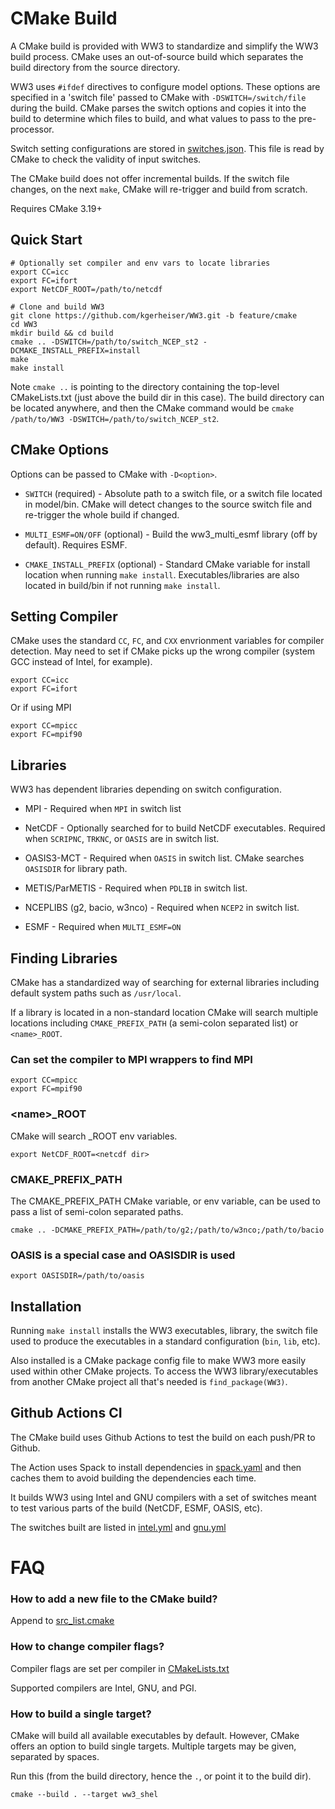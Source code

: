 # CMake Build

A CMake build is provided with WW3 to standardize and simplify the WW3 build process. CMake uses an out-of-source build which separates the build directory from the source directory.

WW3 uses `#ifdef` directives to configure model options. These options are specified in a 'switch file' passed to CMake with `-DSWITCH=/switch/file` during the build. CMake parses the switch options and copies it into the build to determine which files to build, and what values to pass to the pre-processor.

Switch setting configurations are stored in [switches.json](./bin/switches.json). This file is read by CMake to check the validity of input switches.

The CMake build does not offer incremental builds. If the switch file changes, on the next `make`, CMake will re-trigger and build from scratch.

Requires CMake 3.19+

## Quick Start

```
# Optionally set compiler and env vars to locate libraries
export CC=icc
export FC=ifort
export NetCDF_ROOT=/path/to/netcdf

# Clone and build WW3
git clone https://github.com/kgerheiser/WW3.git -b feature/cmake
cd WW3
mkdir build && cd build
cmake .. -DSWITCH=/path/to/switch_NCEP_st2 -DCMAKE_INSTALL_PREFIX=install
make
make install
```

Note `cmake ..` is pointing to the directory containing the top-level CMakeLists.txt (just above the build dir in this case). The build directory can be located anywhere, and then the CMake command would be `cmake /path/to/WW3 -DSWITCH=/path/to/switch_NCEP_st2`.


## CMake Options

Options can be passed to CMake with `-D<option>`.

* `SWITCH` (required) - Absolute path to a switch file, or a switch file located in model/bin. CMake will detect changes to the source switch file and re-trigger the whole build if changed.

* `MULTI_ESMF=ON/OFF` (optional) - Build the ww3_multi_esmf library (off by default). Requires ESMF.

* `CMAKE_INSTALL_PREFIX` (optional) - Standard CMake variable for install location when running `make install`. Executables/libraries are also located in build/bin if not running `make install`.

## Setting Compiler

CMake uses the standard `CC`, `FC`, and `CXX` envrionment variables for compiler detection. May need to set if CMake picks up the wrong compiler (system GCC instead of Intel, for example).

```
export CC=icc
export FC=ifort
```

Or if using MPI

```
export CC=mpicc
export FC=mpif90
```

## Libraries

WW3 has dependent libraries depending on switch configuration.

* MPI - Required when `MPI` in switch list

* NetCDF - Optionally searched for to build NetCDF executables. Required when `SCRIPNC`, `TRKNC`, or `OASIS` are in switch list.

* OASIS3-MCT - Required when `OASIS` in switch list. CMake searches `OASISDIR` for library path.

* METIS/ParMETIS - Required when `PDLIB` in switch list.

* NCEPLIBS (g2, bacio, w3nco) - Required when `NCEP2` in switch list.

* ESMF - Required when `MULTI_ESMF=ON`

## Finding Libraries

CMake has a standardized way of searching for external libraries including default system paths such as `/usr/local`. 

If a library is located in a non-standard location CMake will search
multiple locations including `CMAKE_PREFIX_PATH` (a semi-colon
separated list) or `<name>_ROOT`. 

### Can set the compiler to MPI wrappers to find MPI
```
export CC=mpicc
export FC=mpif90
```

### \<name\>_ROOT

CMake will search _ROOT env variables.

```
export NetCDF_ROOT=<netcdf dir>
```

### CMAKE_PREFIX_PATH

The CMAKE_PREFIX_PATH CMake variable, or env variable, can be used to pass a list of semi-colon separated paths.
```
cmake .. -DCMAKE_PREFIX_PATH=/path/to/g2;/path/to/w3nco;/path/to/bacio
```

### OASIS is a special case and OASISDIR is used
```
export OASISDIR=/path/to/oasis
```

## Installation

Running `make install` installs the WW3 executables, library, the switch file used to produce the executables in a standard configuration (`bin`, `lib`, etc). 

Also installed is a CMake package config file to make WW3 more easily used within other CMake projects. To access the WW3 library/executables from another CMake project all that's needed is `find_package(WW3)`.
  
## Github Actions CI

  The CMake build uses Github Actions to test the build on each push/PR to Github.
  
  The Action uses Spack to install dependencies in [spack.yaml](./ci/spack.yaml) and then caches them to avoid building the dependencies each time.
  
  It builds WW3 using Intel and GNU compilers with a set of switches meant to test various parts of the build (NetCDF, ESMF, OASIS, etc).
  
  The switches built are listed in [intel.yml](https://github.com/kgerheiser/WW3/blob/9aad5635a3dac194c59833df2c3ea7ff3f4173df/.github/workflows/intel.yml#L88) and [gnu.yml](https://github.com/kgerheiser/WW3/blob/9aad5635a3dac194c59833df2c3ea7ff3f4173df/.github/workflows/gnu.yml#L68)

# FAQ

### How to add a new file to the CMake build?

Append to [src_list.cmake](./src/cmake/src_list.cmake)

### How to change compiler flags?

Compiler flags are set per compiler in [CMakeLists.txt](./src/CMakeLists.txt)

Supported compilers are Intel, GNU, and PGI.

### How to build a single target?

CMake will build all available executables by default. However, CMake
offers an option to build single targets. Multiple targets may be given, separated by spaces.

Run this (from the build directory, hence the `.`, or point it to the
build dir).

`cmake --build . --target ww3_shel`
